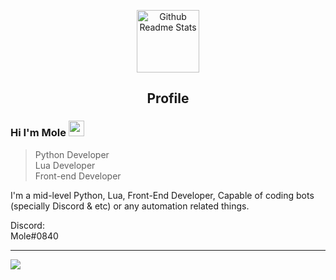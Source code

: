 <p align="center">
 <img width="100px" src="https://icon-library.com/images/moon-icon-png/moon-icon-png-4.jpg" align="center" alt="Github Readme Stats" />
 <h2 align="center">Profile</h2>
</p>

### Hi I'm Mole <img width="25px" src="https://icon-library.com/images/moon-icon-png/moon-icon-png-4.jpg" alt="moon"/>
> Python Developer<br>
> Lua Developer<br>
> Front-end Developer<br>

<div>
 <p>
I'm a mid-level Python, Lua, Front-End Developer, Capable of coding bots (specially Discord & etc) or any automation related things.
</p>
</div>

<p align="center">
<p>Discord:<br>Mole#0840</p>
</p>


<hr>
<img src="https://c.tenor.com/4R0C9EOQFz0AAAAd/beidou-genshin-impact.gif"/>
